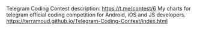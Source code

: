 Telegram Coding Contest description: https://t.me/contest/6
My charts for telegram official coding competition for Android, iOS and JS developers. https://terramoud.github.io/Telegram-Coding-Contest/index.html

